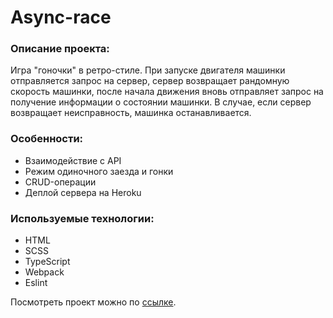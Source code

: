 # Async-race
### Описание проекта:
Игра "гоночки" в ретро-стиле. При запуске двигателя машинки отправляется запрос на сервер, сервер возвращает рандомную скорость машинки, после начала движения вновь отправляет запрос на получение информации о состоянии машинки. В случае, если сервер возвращает неисправность, машинка останавливается.

### Особенности:
- Взаимодействие с API
- Режим одиночного заезда и гонки
- CRUD-операции
- Деплой сервера на Heroku

### Используемые технологии:
- HTML
- SCSS
- TypeScript
- Webpack
- Eslint

Посмотреть проект можно по [ссылке](https://lyana-m-async-race.netlify.app/ "ссылке").
